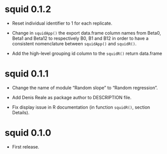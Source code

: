 squid 0.1.2
===========

-   Reset individual identifier to 1 for each replicate.

-   Change in `squidApp()` the export data.frame column names from
    Beta0, Beta1 and Beta12 to respectively B0, B1 and B12 in order to
    have a consistent nomenclature between `squidApp()` and `squidR()`.

-   Add the high-level grouping id column to the `squidR()` return
    data.frame

squid 0.1.1
===========

-   Change the name of module “Random slope” to “Random regression”.

-   Add Denis Reale as package author to DESCRIPTION file.

-   Fix display issue in R documentation (in function `squidR()`,
    section Details).

squid 0.1.0
===========

-   First release.
